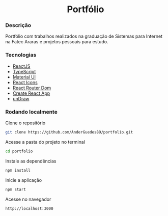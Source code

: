 <h1 align="center">Portfólio</h1>

### Descrição

Portfólio com trabalhos realizados na graduação de Sistemas para Internet na Fatec Araras e projetos pessoais para estudo.

### Tecnologias

- [ReactJS](https://reactjs.org/)
- [TypeScript](https://www.typescriptlang.org/)
- [Material UI](https://mui.com/pt/)
- [React Icons](https://react-icons.github.io/react-icons)
- [React Router Dom](https://v5.reactrouter.com/)
- [Create React App](https://github.com/facebook/create-react-app)
- [unDraw](https://undraw.co/)

### Rodando localmente

Clone o repositório

```bash
git clone https://github.com/AnderGuedes89/portfolio.git
```

Acesse a pasta do projeto no terminal

```bash
cd portfolio
```

Instale as dependências

```bash
npm install
```

Inicie a aplicação

```bash
npm start
```

Acesse no navegador

```bash
http://localhost:3000
```

